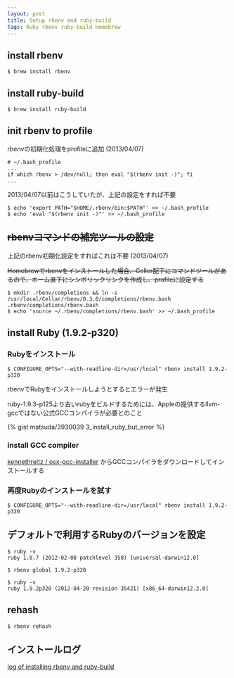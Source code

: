 ```yaml
---
layout: post
title: Setup rbenv and ruby-build
Tags: Ruby rbenv ruby-build Homebrew
---
```

## install rbenv

	$ brew install rbenv

## install ruby-build

	$ brew install ruby-build

## init rbenv to profile

rbenvの初期化処理をprofileに追加 (2013/04/07)

	# ~/.bash_profile
	...
	if which rbenv > /dev/null; then eval "$(rbenv init -)"; fi
	...

2013/04/07以前はこうしていたが、上記の設定をすれば不要

	$ echo 'export PATH="$HOME/.rbenv/bin:$PATH"' >> ~/.bash_profile
	$ echo 'eval "$(rbenv init -)"' >> ~/.bash_profile

## ~~rbenvコマンドの補完ツールの設定~~

上記のrbenv初期化設定をすればこれは不要 (2013/04/07)  

~~Homebrewでrbenvをインストールした場合、Celler配下にコマンドツールがあるので、ホーム直下にシンボリックリンクを作成し、profileに設定する~~

	$ mkdir .rbenv/completions && ln -s /usr/local/Cellar/rbenv/0.3.0/completions/rbenv.bash .rbenv/completions/rbenv.bash
	$ echo 'source ~/.rbenv/completions/rbenv.bash' >> ~/.bash_profile
	
## install Ruby (1.9.2-p320)

### Rubyをインストール

	$ CONFIGURE_OPTS="--with-readline-dir=/usr/local" rbenv install 1.9.2-p320

rbenvでRubyをインストールしようとするとエラーが発生

ruby-1.9.3-p125より古いrubyをビルドするためには、Appleの提供するllvm-gccではない公式GCCコンパイラが必要とのこと

{% gist matsuda/3930039 3_install_ruby_but_error %}

### install GCC compiler

[kennethreitz / osx-gcc-installer](https://github.com/kennethreitz/osx-gcc-installer) からGCCコンパイラをダウンロードしてインストールする

### 再度Rubyのインストールを試す

	$ CONFIGURE_OPTS="--with-readline-dir=/usr/local" rbenv install 1.9.2-p320

## デフォルトで利用するRubyのバージョンを設定

	$ ruby -v
	ruby 1.8.7 (2012-02-08 patchlevel 358) [universal-darwin12.0]

	$ rbenv global 1.9.2-p320

	$ ruby -v
	ruby 1.9.2p320 (2012-04-20 revision 35421) [x86_64-darwin12.2.0]

## rehash

	$ rbenv rehash

## インストールログ

[log of installing rbenv and ruby-build](https://gist.github.com/3930039)
